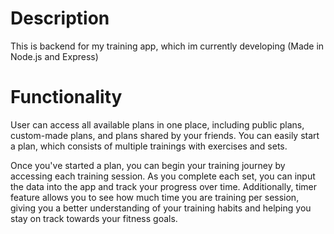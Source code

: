 # Description
This is backend for my training app, which im currently developing (Made in Node.js and Express)

# Functionality
User can access all available plans in one place, including public plans, custom-made plans, and plans shared by your friends. You can easily start a plan, which consists of multiple trainings with exercises and sets.

Once you've started a plan, you can begin your training journey by accessing each training session. As you complete each set, you can input the data into the app and track your progress over time. Additionally, timer feature allows you to see how much time you are training per session, giving you a better understanding of your training habits and helping you stay on track towards your fitness goals.

